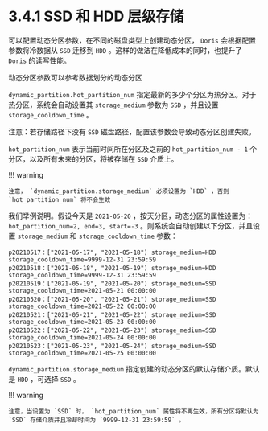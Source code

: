 # 3.4.1 SSD 和 HDD 层级存储

可以配置动态分区参数，在不同的磁盘类型上创建动态分区， `Doris` 会根据配置参数将冷数据从 `SSD` 迁移到 `HDD` 。这样的做法在降低成本的同时，也提升了 `Doris` 的读写性能。

动态分区参数可以参考数据划分的动态分区

`dynamic_partition.hot_partition_num` 指定最新的多少个分区为热分区。对于热分区，系统会自动设置其 `storage_medium` 参数为 `SSD` ，并且设置 `storage_cooldown_time` 。

注意：若存储路径下没有 `SSD` 磁盘路径，配置该参数会导致动态分区创建失败。

`hot_partition_num` 表示当前时间所在分区及之前的 `hot_partition_num - 1` 个分区，以及所有未来的分区，将被存储在 `SSD` 介质上。

!!! warning

    注意， `dynamic_partition.storage_medium` 必须设置为 `HDD` ，否则 `hot_partition_num` 将不会生效

我们举例说明。假设今天是 `2021-05-20` ，按天分区，动态分区的属性设置为： `hot_partition_num=2, end=3, start=-3` 。则系统会自动创建以下分区，并且设置 `storage_medium` 和 `storage_cooldown_time` 参数：

```shell
p20210517：["2021-05-17", "2021-05-18") storage_medium=HDD storage_cooldown_time=9999-12-31 23:59:59
p20210518：["2021-05-18", "2021-05-19") storage_medium=HDD storage_cooldown_time=9999-12-31 23:59:59
p20210519：["2021-05-19", "2021-05-20") storage_medium=SSD storage_cooldown_time=2021-05-21 00:00:00
p20210520：["2021-05-20", "2021-05-21") storage_medium=SSD storage_cooldown_time=2021-05-22 00:00:00
p20210521：["2021-05-21", "2021-05-22") storage_medium=SSD storage_cooldown_time=2021-05-23 00:00:00
p20210522：["2021-05-22", "2021-05-23") storage_medium=SSD storage_cooldown_time=2021-05-24 00:00:00
p20210523：["2021-05-23", "2021-05-24") storage_medium=SSD storage_cooldown_time=2021-05-25 00:00:00
```

`dynamic_partition.storage_medium` 指定创建的动态分区的默认存储介质。默认是 `HDD` ，可选择 `SSD` 。

!!! warning

    注意，当设置为 `SSD` 时， `hot_partition_num` 属性将不再生效，所有分区将默认为 `SSD` 存储介质并且冷却时间为 `9999-12-31 23:59:59` 。
